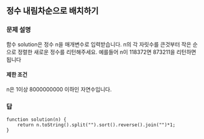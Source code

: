 ## 정수 내림차순으로 배치하기

### 문제 설명
함수 solution은 정수 n을 매개변수로 입력받습니다. n의 각 자릿수를 큰것부터 작은 순으로 정렬한 새로운 정수를 리턴해주세요. 예를들어 n이 118372면 873211을 리턴하면 됩니다

#### 제한 조건

n은 1이상 8000000000 이하인 자연수입니다.

### 답

```
function solution(n) {
    return n.toString().split("").sort().reverse().join("")*1;
}
```

